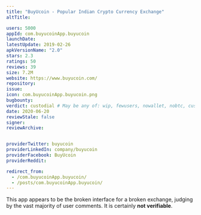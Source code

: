 ```yaml
---
title: "BuyUcoin - Popular Indian Crypto Currency Exchange"
altTitle: 

users: 5000
appId: com.buyucoinApp.buyucoin
launchDate: 
latestUpdate: 2019-02-26
apkVersionName: "2.0"
stars: 2.3
ratings: 50
reviews: 39
size: 7.2M
website: https://www.buyucoin.com/
repository: 
issue: 
icon: com.buyucoinApp.buyucoin.png
bugbounty: 
verdict: custodial # May be any of: wip, fewusers, nowallet, nobtc, custodial, nosource, nonverifiable, reproducible, bounty, defunct
date: 2020-06-20
reviewStale: false
signer: 
reviewArchive:


providerTwitter: buyucoin
providerLinkedIn: company/buyucoin
providerFacebook: BuyUcoin
providerReddit: 

redirect_from:
  - /com.buyucoinApp.buyucoin/
  - /posts/com.buyucoinApp.buyucoin/
---
```



This app appears to be the broken interface for a broken exchange, judging by
the vast majority of user comments. It is certainly **not verifiable**.
